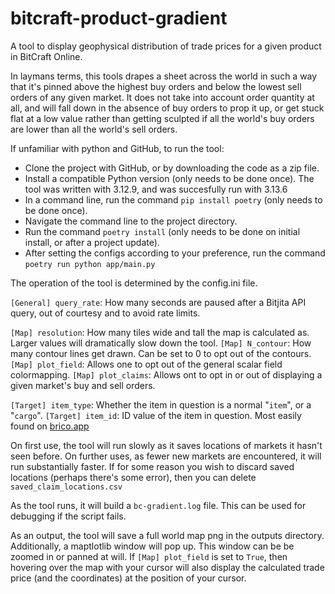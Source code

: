 # bitcraft-product-gradient
A tool to display geophysical distribution of trade prices for a given product in BitCraft Online.

In laymans terms, this tools drapes a sheet across the world in such a way that it's pinned above the highest buy orders and below the lowest sell orders of any given market. It does not take into account order quantity at all, and will fall down in the absence of buy orders to prop it up, or get stuck flat at a low value rather than getting sculpted if all the world's buy orders are lower than all the world's sell orders.

If unfamiliar with python and GitHub, to run the tool:
- Clone the project with GitHub, or by downloading the code as a zip file.
- Install a compatible Python version (only needs to be done once). The tool was written with 3.12.9, and was succesfully run with 3.13.6
- In a command line, run the command ``pip install poetry`` (only needs to be done once).
- Navigate the command line to the project directory.
- Run the command ``poetry install`` (only needs to be done on initial install, or after a project update).
- After setting the configs according to your preference, run the command ``poetry run python app/main.py``

The operation of the tool is determined by the config.ini file.

``[General] query_rate``: How many seconds are paused after a Bitjita API query, out of courtesy and to avoid rate limits.

``[Map] resolution``: How many tiles wide and tall the map is calculated as. Larger values will dramatically slow down the tool.
``[Map] N_contour``: How many contour lines get drawn. Can be set to 0 to opt out of the contours.
``[Map] plot_field``: Allows one to opt out of the general scalar field colormapping.
``[Map] plot_claims``: Allows ont to opt in or out of displaying a given market's buy and sell orders.

``[Target] item_type``: Whether the item in question is a normal "``item``", or a "``cargo``".
``[Target] item_id``: ID value of the item in question. Most easily found on [brico.app](https://brico.app/#/)

On first use, the tool will run slowly as it saves locations of markets it hasn't seen before. On further uses, as fewer new markets are encountered, it will run substantially faster. If for some reason you wish to discard saved locations (perhaps there's some error), then you can delete ``saved_claim_locations.csv``

As the tool runs, it will build a ``bc-gradient.log`` file. This can be used for debugging if the script fails.

As an output, the tool will save a full world map png in the outputs directory. Additionally, a maptlotlib window will pop up. This window can be be zoomed in or panned at will. If ``[Map] plot_field`` is set to ``True``, then hovering over the map with your cursor will also display the calculated trade price (and the coordinates) at the position of your cursor. 
